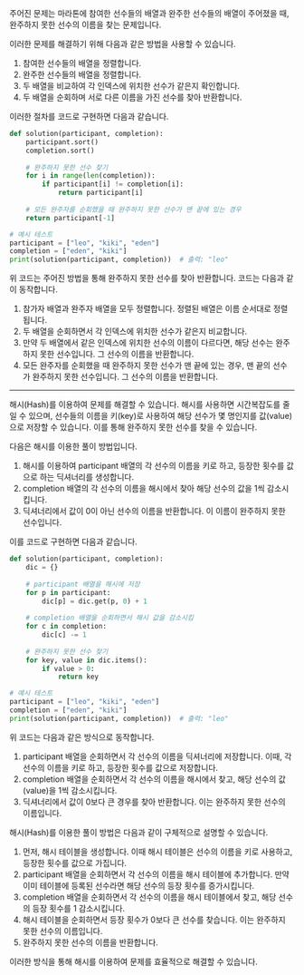주어진 문제는 마라톤에 참여한 선수들의 배열과 완주한 선수들의 배열이 주어졌을 때, 완주하지 못한 선수의 이름을 찾는 문제입니다. 

이러한 문제를 해결하기 위해 다음과 같은 방법을 사용할 수 있습니다.

1. 참여한 선수들의 배열을 정렬합니다.
2. 완주한 선수들의 배열을 정렬합니다.
3. 두 배열을 비교하여 각 인덱스에 위치한 선수가 같은지 확인합니다.
4. 두 배열을 순회하며 서로 다른 이름을 가진 선수를 찾아 반환합니다.

이러한 절차를 코드로 구현하면 다음과 같습니다.

```python
def solution(participant, completion):
    participant.sort()
    completion.sort()
    
    # 완주하지 못한 선수 찾기
    for i in range(len(completion)):
        if participant[i] != completion[i]:
            return participant[i]
    
    # 모든 완주자를 순회했을 때 완주하지 못한 선수가 맨 끝에 있는 경우
    return participant[-1]

# 예시 테스트
participant = ["leo", "kiki", "eden"]
completion = ["eden", "kiki"]
print(solution(participant, completion))  # 출력: "leo"
```

위 코드는 주어진 방법을 통해 완주하지 못한 선수를 찾아 반환합니다. 코드는 다음과 같이 동작합니다.

1. 참가자 배열과 완주자 배열을 모두 정렬합니다. 정렬된 배열은 이름 순서대로 정렬됩니다.
2. 두 배열을 순회하면서 각 인덱스에 위치한 선수가 같은지 비교합니다.
3. 만약 두 배열에서 같은 인덱스에 위치한 선수의 이름이 다르다면, 해당 선수는 완주하지 못한 선수입니다. 그 선수의 이름을 반환합니다.
4. 모든 완주자를 순회했을 때 완주하지 못한 선수가 맨 끝에 있는 경우, 맨 끝의 선수가 완주하지 못한 선수입니다. 그 선수의 이름을 반환합니다.


-------------------------------

해시(Hash)를 이용하여 문제를 해결할 수 있습니다. 해시를 사용하면 시간복잡도를 줄일 수 있으며, 선수들의 이름을 키(key)로 사용하여 해당 선수가 몇 명인지를 값(value)으로 저장할 수 있습니다. 이를 통해 완주하지 못한 선수를 찾을 수 있습니다.

다음은 해시를 이용한 풀이 방법입니다.

1. 해시를 이용하여 participant 배열의 각 선수의 이름을 키로 하고, 등장한 횟수를 값으로 하는 딕셔너리를 생성합니다.
2. completion 배열의 각 선수의 이름을 해시에서 찾아 해당 선수의 값을 1씩 감소시킵니다.
3. 딕셔너리에서 값이 0이 아닌 선수의 이름을 반환합니다. 이 이름이 완주하지 못한 선수입니다.

이를 코드로 구현하면 다음과 같습니다.

```python
def solution(participant, completion):
    dic = {}
    
    # participant 배열을 해시에 저장
    for p in participant:
        dic[p] = dic.get(p, 0) + 1
    
    # completion 배열을 순회하면서 해시 값을 감소시킴
    for c in completion:
        dic[c] -= 1
    
    # 완주하지 못한 선수 찾기
    for key, value in dic.items():
        if value > 0:
            return key

# 예시 테스트
participant = ["leo", "kiki", "eden"]
completion = ["eden", "kiki"]
print(solution(participant, completion))  # 출력: "leo"
```

위 코드는 다음과 같은 방식으로 동작합니다.

1. participant 배열을 순회하면서 각 선수의 이름을 딕셔너리에 저장합니다. 이때, 각 선수의 이름을 키로 하고, 등장한 횟수를 값으로 저장합니다.
2. completion 배열을 순회하면서 각 선수의 이름을 해시에서 찾고, 해당 선수의 값(value)을 1씩 감소시킵니다.
3. 딕셔너리에서 값이 0보다 큰 경우를 찾아 반환합니다. 이는 완주하지 못한 선수의 이름입니다.

해시(Hash)를 이용한 풀이 방법은 다음과 같이 구체적으로 설명할 수 있습니다.

1. 먼저, 해시 테이블을 생성합니다. 이때 해시 테이블은 선수의 이름을 키로 사용하고, 등장한 횟수를 값으로 가집니다.
2. participant 배열을 순회하면서 각 선수의 이름을 해시 테이블에 추가합니다. 만약 이미 테이블에 등록된 선수라면 해당 선수의 등장 횟수를 증가시킵니다.
3. completion 배열을 순회하면서 각 선수의 이름을 해시 테이블에서 찾고, 해당 선수의 등장 횟수를 1 감소시킵니다.
4. 해시 테이블을 순회하면서 등장 횟수가 0보다 큰 선수를 찾습니다. 이는 완주하지 못한 선수의 이름입니다.
5. 완주하지 못한 선수의 이름을 반환합니다.

이러한 방식을 통해 해시를 이용하여 문제를 효율적으로 해결할 수 있습니다.